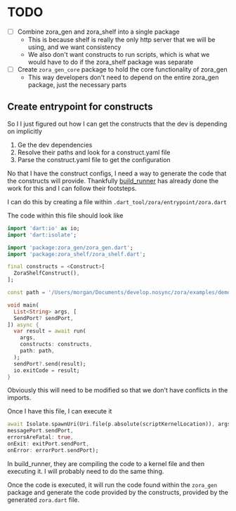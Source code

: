 # TODO

- [ ] Combine zora_gen and zora_shelf into a single package
  - This is because shelf is really the only http server that we will be using, and we want consistency
  - We also don't want constructs to run scripts, which is what we would have to do if the zora_shelf package was separate
- [ ] Create `zora_gen_core` package to hold the core functionality of zora_gen
  - This way developers don't need to depend on the entire zora_gen package, just the necessary parts

## Create entrypoint for constructs

So I I just figured out how I can get the constructs that the dev is depending on implicitly

1. Ge the dev dependencies
2. Resolve their paths and look for a construct.yaml file
3. Parse the construct.yaml file to get the configuration

No that I have the construct configs, I need a way to generate the code that the constructs will provide. Thankfully [build_runner](https://github.dev/dart-lang/build/tree/master/build_runner) has already done the work for this and I can follow their footsteps.

I can do this by creating a file within `.dart_tool/zora/entrypoint/zora.dart`

The code within this file should look like

```dart
import 'dart:io' as io;
import 'dart:isolate';

import 'package:zora_gen/zora_gen.dart';
import 'package:zora_shelf/zora_shelf.dart';

final constructs = <Construct>[
  ZoraShelfConstruct(),
];

const path = '/Users/morgan/Documents/develop.nosync/zora/examples/demo/routes';

void main(
  List<String> args, [
  SendPort? sendPort,
]) async {
  var result = await run(
    args,
    constructs: constructs,
    path: path,
  );
  sendPort?.send(result);
  io.exitCode = result;
}
```

Obviously this will need to be modified so that we don't have conflicts in the imports.

Once I have this file, I can execute it

```dart
await Isolate.spawnUri(Uri.file(p.absolute(scriptKernelLocation)), args,
messagePort.sendPort,
errorsAreFatal: true,
onExit: exitPort.sendPort,
onError: errorPort.sendPort);
```

In build_runner, they are compiling the code to a kernel file and then executing it. I will probably need to do the same thing.

Once the code is executed, it will run the code found within the `zora_gen` package and generate the code provided by the constructs, provided by the generated `zora.dart` file.
